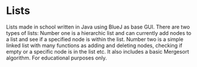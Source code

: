 # Lists
Lists made in school written in Java using BlueJ as base GUI.
There are two types of lists:
Number one is a hierarchic list and can currently add nodes to a list and see if a specified node is within the list.
Number two is a simple linked list with many functions as adding and deleting nodes, checking if empty or a specific node is in the list etc. It also includes a basic Mergesort algorithm.
For educational purposes only.
